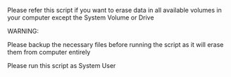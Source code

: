Please refer this script if you want to erase data in all available volumes in your computer except the System Volume or Drive

WARNING:

Please backup the necessary files before running the script as it will erase them from computer entirely

Please run this script as System User
